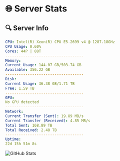 # 🌐 Server Stats
## 🔍 Server Info
```yaml
CPU: Intel(R) Xeon(R) CPU E5-2699 v4 @ 1287.18GHz
CPU Usage: 0.60%
Cores: 44P | 88T
-----------------------------------
Memory:
Current Usage: 144.07 GB/503.74 GB
Available: 356.22 GB
-----------------------------------
Disk:
Current Usage: 36.38 GB/1.71 TB
Free: 1.59 TB
-----------------------------------
GPU:
No GPU detected
-----------------------------------
Network:
Current Transfer (Sent): 19.89 MB/s
Current Transfer (Received): 4.85 MB/s
Total Sent: 168.89 TB
Total Received: 2.48 TB
-----------------------------------
Uptime:
22d 15h 51m 8s
```
![GitHub Stats](https://img.shields.io/badge/Updated-2025-03-02_14:34:26-blue)